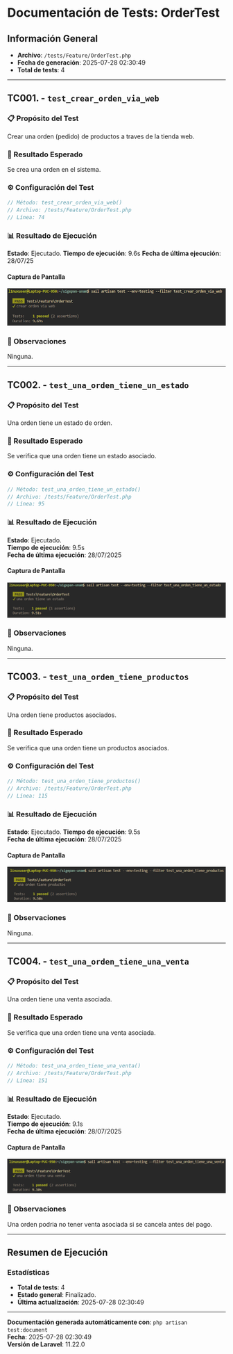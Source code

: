 # Documentación de Tests: OrderTest

## Información General
- **Archivo**: `/tests/Feature/OrderTest.php`
- **Fecha de generación**: 2025-07-28 02:30:49
- **Total de tests**: 4

---

## TC001. - `test_crear_orden_via_web`

### 📋 Propósito del Test
Crear una orden (pedido) de productos a traves de la tienda web.

### 🎯 Resultado Esperado
Se crea una orden en el sistema.

### ⚙️ Configuración del Test
```php
// Método: test_crear_orden_via_web()
// Archivo: /tests/Feature/OrderTest.php
// Línea: 74
```

### 📊 Resultado de Ejecución
**Estado**: Ejecutado. 
**Tiempo de ejecución**: 9.6s 
**Fecha de última ejecución**: 28/07/25  

#### Captura de Pantalla
![Test Result Screenshot](screenshots/order_test_001_result.png)

### 📝 Observaciones
Ninguna.

---

## TC002. - `test_una_orden_tiene_un_estado`

### 📋 Propósito del Test
Una orden tiene un estado de orden.

### 🎯 Resultado Esperado
Se verifica que una orden tiene un estado asociado.

### ⚙️ Configuración del Test
```php
// Método: test_una_orden_tiene_un_estado()
// Archivo: /tests/Feature/OrderTest.php
// Línea: 95
```

### 📊 Resultado de Ejecución
**Estado**: Ejecutado.  
**Tiempo de ejecución**: 9.5s  
**Fecha de última ejecución**: 28/07/2025  

#### Captura de Pantalla
![Test Result Screenshot](screenshots/order_test_002_result.png)

### 📝 Observaciones
Ninguna.

---

## TC003. - `test_una_orden_tiene_productos`

### 📋 Propósito del Test
Una orden tiene productos asociados.

### 🎯 Resultado Esperado
Se verifica que una orden tiene un productos asociados.

### ⚙️ Configuración del Test
```php
// Método: test_una_orden_tiene_productos()
// Archivo: /tests/Feature/OrderTest.php
// Línea: 115
```

### 📊 Resultado de Ejecución
**Estado**: Ejecutado. 
**Tiempo de ejecución**: 9.5s  
**Fecha de última ejecución**: 28/07/2025 

#### Captura de Pantalla
![Test Result Screenshot](screenshots/order_test_003_result.png)

### 📝 Observaciones
Ninguna.

---

## TC004. - `test_una_orden_tiene_una_venta`

### 📋 Propósito del Test
Una orden tiene una venta asociada.

### 🎯 Resultado Esperado
Se verifica que una orden tiene una venta asociada.

### ⚙️ Configuración del Test
```php
// Método: test_una_orden_tiene_una_venta()
// Archivo: /tests/Feature/OrderTest.php
// Línea: 151
```

### 📊 Resultado de Ejecución
**Estado**: Ejecutado.  
**Tiempo de ejecución**: 9.1s  
**Fecha de última ejecución**: 28/07/2025 

#### Captura de Pantalla
![Test Result Screenshot](screenshots/order_test_004_result.png)

### 📝 Observaciones
Una orden podria no tener venta asociada si se cancela antes del pago.

---

## Resumen de Ejecución

### Estadísticas
- **Total de tests**: 4
- **Estado general**: Finalizado.
- **Última actualización**: 2025-07-28 02:30:49

---

**Documentación generada automáticamente con**: `php artisan test:document`  
**Fecha**: 2025-07-28 02:30:49  
**Versión de Laravel**: 11.22.0  
